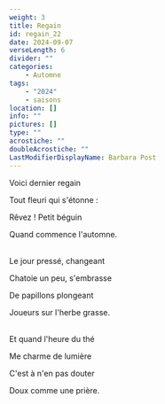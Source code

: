 ```yaml
---
weight: 3
title: Regain
id: regain_22
date: 2024-09-07
verseLength: 6
divider: ""
categories:
    - Automne
tags:
    - "2024"
    - saisons
location: []
info: ""
pictures: []
type: ""
acrostiche: ""
doubleAcrostiche: ""
LastModifierDisplayName: Barbara Post
---
```

Voici dernier regain

Tout fleuri qui s'étonne :

Rêvez ! Petit béguin

Quand commence l'automne.

 \
Le jour pressé, changeant

Chatoie un peu, s'embrasse

De papillons plongeant

Joueurs sur l'herbe grasse.

 \
Et quand l'heure du thé

Me charme de lumière

C'est à n'en pas douter

Doux comme une prière.
